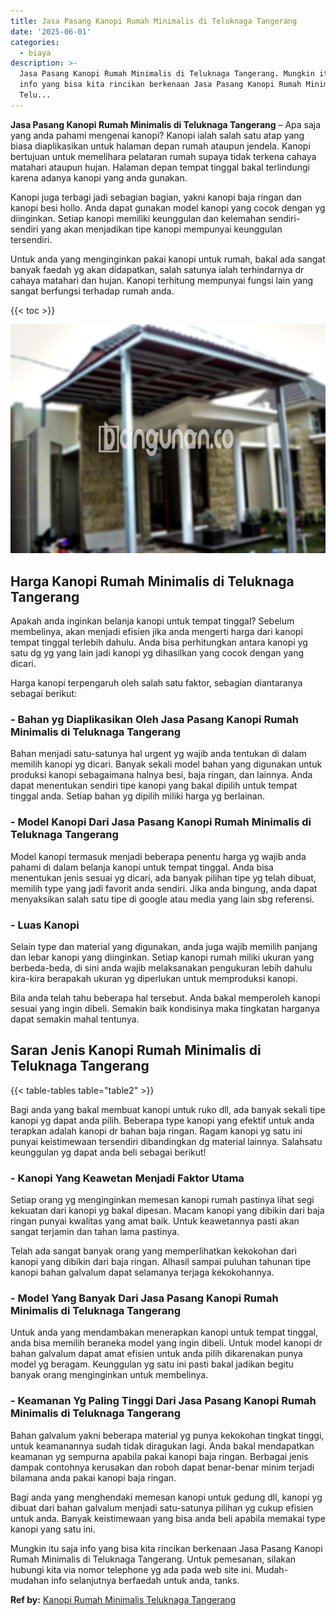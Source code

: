 ```yaml
---
title: Jasa Pasang Kanopi Rumah Minimalis di Teluknaga Tangerang
date: '2025-06-01'
categories:
  - biaya
description: >-
  Jasa Pasang Kanopi Rumah Minimalis di Teluknaga Tangerang. Mungkin itu saja
  info yang bisa kita rincikan berkenaan Jasa Pasang Kanopi Rumah Minimalis di
  Telu...
---
```


**Jasa Pasang Kanopi Rumah Minimalis di Teluknaga Tangerang** – Apa saja yang anda pahami mengenai kanopi? Kanopi ialah salah satu atap yang biasa diaplikasikan untuk halaman depan rumah ataupun jendela. Kanopi bertujuan untuk memelihara pelataran rumah supaya tidak terkena cahaya matahari ataupun hujan. Halaman depan tempat tinggal bakal terlindungi karena adanya kanopi yang anda gunakan.

Kanopi juga terbagi jadi sebagian bagian, yakni kanopi baja ringan dan kanopi besi hollo. Anda dapat gunakan model kanopi yang cocok dengan yg diinginkan. Setiap kanopi memiliki keunggulan dan kelemahan sendiri-sendiri yang akan menjadikan tipe kanopi mempunyai keunggulan tersendiri.

Untuk anda yang menginginkan pakai kanopi untuk rumah, bakal ada sangat banyak faedah yg akan didapatkan, salah satunya ialah terhindarnya dr cahaya matahari dan hujan. Kanopi terhitung mempunyai fungsi lain yang sangat berfungsi terhadap rumah anda.

{{< toc >}}

![Jasa Pasang Kanopi Rumah Minimalis di Teluknaga Tangerang](/images/harga-kanopi-minimalis-08.png)

## Harga Kanopi Rumah Minimalis di Teluknaga Tangerang

Apakah anda inginkan belanja kanopi untuk tempat tinggal? Sebelum membelinya, akan menjadi efisien jika anda mengerti harga dari kanopi tempat tinggal terlebih dahulu. Anda bisa perhitungkan antara kanopi yg satu dg yg yang lain jadi kanopi yg dihasilkan yang cocok dengan yang dicari.

Harga kanopi terpengaruh oleh salah satu faktor, sebagian diantaranya sebagai berikut:

### \- Bahan yg Diaplikasikan Oleh Jasa Pasang Kanopi Rumah Minimalis di Teluknaga Tangerang

Bahan menjadi satu-satunya hal urgent yg wajib anda tentukan di dalam memilih kanopi yg dicari. Banyak sekali model bahan yang digunakan untuk produksi kanopi sebagaimana halnya besi, baja ringan, dan lainnya. Anda dapat menentukan sendiri tipe kanopi yang bakal dipilih untuk tempat tinggal anda. Setiap bahan yg dipilih miliki harga yg berlainan.

### \- Model Kanopi Dari Jasa Pasang Kanopi Rumah Minimalis di Teluknaga Tangerang

Model kanopi termasuk menjadi beberapa penentu harga yg wajib anda pahami di dalam belanja kanopi untuk tempat tinggal. Anda bisa menentukan jenis sesuai yg dicari, ada banyak pilihan tipe yg telah dibuat, memilih type yang jadi favorit anda sendiri. Jika anda bingung, anda dapat menyaksikan salah satu tipe di google atau media yang lain sbg referensi.

### \- Luas Kanopi

Selain type dan material yang digunakan, anda juga wajib memilih panjang dan lebar kanopi yang diinginkan. Setiap kanopi rumah miliki ukuran yang berbeda-beda, di sini anda wajib melaksanakan pengukuran lebih dahulu kira-kira berapakah ukuran yg diperlukan untuk memproduksi kanopi.

Bila anda telah tahu beberapa hal tersebut. Anda bakal memperoleh kanopi sesuai yang ingin dibeli. Semakin baik kondisinya maka tingkatan harganya dapat semakin mahal tentunya.

## Saran Jenis Kanopi Rumah Minimalis di Teluknaga Tangerang

{{< table-tables table="table2" >}}

Bagi anda yang bakal membuat kanopi untuk ruko dll, ada banyak sekali tipe kanopi yg dapat anda pilih. Beberapa type kanopi yang efektif untuk anda terapkan adalah kanopi dr bahan baja ringan. Ragam kanopi yg satu ini punyai keistimewaan tersendiri dibandingkan dg material lainnya. Salahsatu keunggulan yg dapat anda beli sebagai berikut!

### \- Kanopi Yang Keawetan Menjadi Faktor Utama

Setiap orang yg menginginkan memesan kanopi rumah pastinya lihat segi kekuatan dari kanopi yg bakal dipesan. Macam kanopi yang dibikin dari baja ringan punyai kwalitas yang amat baik. Untuk keawetannya pasti akan sangat terjamin dan tahan lama pastinya.

Telah ada sangat banyak orang yang memperlihatkan kekokohan dari kanopi yang dibikin dari baja ringan. Alhasil sampai puluhan tahunan tipe kanopi bahan galvalum dapat selamanya terjaga kekokohannya.

### \- Model Yang Banyak Dari Jasa Pasang Kanopi Rumah Minimalis di Teluknaga Tangerang

Untuk anda yang mendambakan menerapkan kanopi untuk tempat tinggal, anda bisa memilih beraneka model yang ingin dibeli. Untuk model kanopi dr bahan galvalum dapat amat efisien untuk anda pilih dikarenakan punya model yg beragam. Keunggulan yg satu ini pasti bakal jadikan begitu banyak orang menginginkan untuk membelinya.

### \- Keamanan Yg Paling Tinggi Dari Jasa Pasang Kanopi Rumah Minimalis di Teluknaga Tangerang

Bahan galvalum yakni beberapa material yg punya kekokohan tingkat tinggi, untuk keamanannya sudah tidak diragukan lagi. Anda bakal mendapatkan keamanan yg sempurna apabila pakai kanopi baja ringan. Berbagai jenis dampak contohnya kerusakan dan roboh dapat benar-benar minim terjadi bilamana anda pakai kanopi baja ringan.

Bagi anda yang menghendaki memesan kanopi untuk gedung dll, kanopi yg dibuat dari bahan galvalum menjadi satu-satunya pilihan yg cukup efisien untuk anda. Banyak keistimewaan yang bisa anda beli apabila memakai type kanopi yang satu ini.

Mungkin itu saja info yang bisa kita rincikan berkenaan Jasa Pasang Kanopi Rumah Minimalis di Teluknaga Tangerang. Untuk pemesanan, silakan hubungi kita via nomor telephone yg ada pada web site ini. Mudah-mudahan info selanjutnya berfaedah untuk anda, tanks.

**Ref by:**  [Kanopi Rumah Minimalis Teluknaga Tangerang](https://id.wikipedia.org/wiki/Kanopi)
